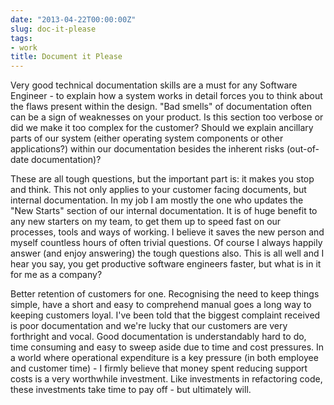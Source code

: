 ```yaml
---
date: "2013-04-22T00:00:00Z"
slug: doc-it-please
tags:
- work
title: Document it Please
---
```


Very good technical documentation skills are a must for any Software Engineer - to explain how a system works in detail forces you to think about the flaws present within the design. "Bad smells" of documentation often can be a sign of weaknesses on your product. Is this section too verbose or did we make it too complex for the customer? Should we explain ancillary parts of our system (either operating system components or other applications?)  within our documentation besides the inherent risks (out-of-date documentation)?

These are all tough questions, but the important part is: it makes you stop and think. This not only applies to your customer facing documents, but internal documentation. In my job I am mostly the one who updates the "New Starts" section of our internal documentation. It is of huge benefit to any new starters on my team, to get them up to speed fast on our processes, tools and ways of working. I believe it saves the new person and myself countless hours of often trivial questions. Of course I always happily answer (and enjoy answering) the tough questions also. This is all well and I hear you say, you get productive software engineers faster, but what is in it for me as a company?

Better retention of customers for one. Recognising the need to keep things simple, have a short and easy to comprehend manual goes a long way to keeping customers loyal. I've been told that the biggest complaint  received is poor documentation and we're lucky that our customers are very forthright and vocal. Good documentation is understandably hard to do, time consuming and easy to sweep aside due to time and cost pressures. In a world where operational expenditure is a key pressure (in both employee and customer time) - I firmly believe that money spent reducing support costs is a very worthwhile investment. Like investments in refactoring code, these investments take time to pay off - but ultimately will.